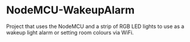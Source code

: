 # NodeMCU-WakeupAlarm
Project that uses the NodeMCU and a strip of RGB LED lights to use as a wakeup light alarm or setting room colours via WiFi.
